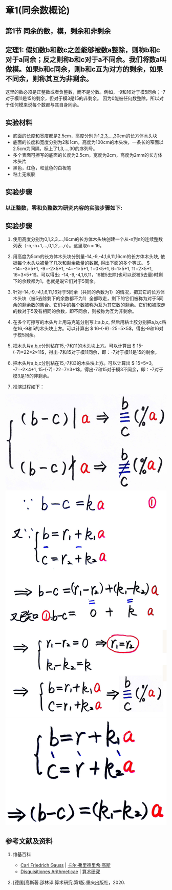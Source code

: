 # 章1(同余数概论)

## 第1节 同余的数，模，剩余和非剩余

## 定理1: 假如数b和数c之差能够被数a整除，则称b和c对于a同余；反之则称b和c对于a不同余。我们将数a叫做模。如果b和c同余，则b和c互为对方的剩余，如果不同余，则称其互为非剩余。

这里的数必须是正整数或者负整数，而不是分数。例如，-9和16对于模5同余；-7对于模11是15的剩余，但对于模3是15的非剩余。 因为0能被任何数整除，所以对于任何模来说每个数都与其自身同余。

## 实验材料

- 底面的长度和宽度都是2.5cm，高度分别为1,2,3,...,30cm的长方体木头块
- 底面的长度和宽度分别为2和1cm，高度为100cm的木头块，一条长的窄面以2.5cm为间隔，标上了1,3,...,30的序列号。
- 多个表面可擦写的底面的长度为2.5cm，宽度为2cm，高度为2mm的长方体木头片
- 黑色，红色，和蓝色的白板笔
- 粘土无痕胶

## 实验步骤

### 以正整数，零和负整数为研究内容的实验步骤如下:

## 实验步骤

1. 使用高度分别为0,1,2,3,...,16cm的长方体木头块创建一个从-n到n的连续整数列表（-n,-n+1,...,0,1,2,...,n）。这里取n = 16。

2. 用高度为5cm的长方体木头块分别量-14,-9,-4,1,6,11,16cm的长方体木头块, 依据每个木头块被量了几次和剩余数量的数据, 得出下面的多个等式。 $ -14=-3×5+1, -9=-2×5+1, -4=-1×5+1, 1=0×5+1, 6=1×5+1, 11=2×5+1, 16=3×5+1$。可以得出: -14,-9,-4,1,6,11，16被5去除(也可以说被5去量)时剩下的余数都为1，也就是说它们对于5同余。

3. 针对-14,-9,-4,1,6,11,16对于5同余（共同的余数为1）的情况，把其它的长方体木头块（被5去除剩下的余数都不为1）全部取走，剩下的它们被称为对于5同余的剩余数的集合。它们中的每个数被称为互为其它数的剩余。它们和被取走的数对于5没有相同的余数，即不同余，则被称为互为非剩余。

4. 在多个可擦写的木头片上用马克笔分别写上a,b,c, 然后用粘土胶分别把a,b,c粘在16,-9和5的木头块上方。可以计算出 $ 16-(-9)=25=5×5$，得出-9和16对于模5同余。

5. 把木头片a,b,c分别粘在15,-7和11的木头块上方。可以计算出 $ 15-(-7)=22=2×11$，得出-7和15对于模11同余，即：-7对于模11是15的剩余。

6. 把木头片a,b,c分别粘在15,-7和3的木头块上方。可以计算出 $ 15=5×3, -7=-2×4+1, 15-(-7)=22=7×3+1$，得出-7和15对于模3不同余，即：-7对于模3是15的非剩余。

7. 推演过程如下：

![](/images/数论/高斯的算术研究中典型的推演实验/章1/定理1/1-1.jpg)
![](/images/数论/高斯的算术研究中典型的推演实验/章1/定理1/1-2.jpg)
![](/images/数论/高斯的算术研究中典型的推演实验/章1/定理1/1-3.jpg) 

## 参考文献及资料

1. 维基百科
	- [Carl Friedrich Gauss](https://en.wikipedia.org/wiki/Carl_Friedrich_Gauss) | [卡尔·弗里德里希·高斯](https://zh.wikipedia.org/wiki/%E5%8D%A1%E7%88%BE%C2%B7%E5%BC%97%E9%87%8C%E5%BE%B7%E9%87%8C%E5%B8%8C%C2%B7%E9%AB%98%E6%96%AF) 
	- [Disquisitiones Arithmeticae](https://en.wikipedia.org/wiki/Disquisitiones_Arithmeticae) | [算术研究](https://zh.wikipedia.org/wiki/算术研究) 

2. [德国]高斯著.邵林译.算术研究.第1版.重庆出版社，2020.



